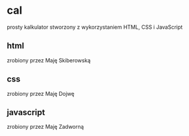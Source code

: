 # cal
prosty kalkulator stworzony z wykorzystaniem HTML, CSS i JavaScript

## html
zrobiony przez Maję Skiberowską

## css
zrobiony przez Maję Dojwę

## javascript
zrobiony przez Maję Zadworną
